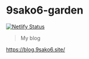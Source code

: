 # 9sako6-garden

[![Netlify Status](https://api.netlify.com/api/v1/badges/1a3c7a02-ce96-434c-9a52-8a0eefaa3762/deploy-status)](https://app.netlify.com/sites/9sako6-garden/deploys)

> My blog

https://blog.9sako6.site/
